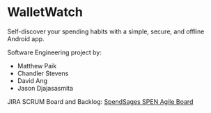 # WalletWatch
Self-discover your spending habits with a simple, secure, and offline Android app.

Software Engineering project by:
- Matthew Paik
- Chandler Stevens
- David Ang
- Jason Djajasasmita

JIRA SCRUM Board and Backlog:
[SpendSages SPEN Agile Board](https://angd.atlassian.net/secure/RapidBoard.jspa?rapidView=2&projectKey=SPEN&view=planning.nodetail&selectedIssue=SPEN-47&issueLimit=100)

